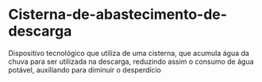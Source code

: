 # Cisterna-de-abastecimento-de-descarga
Dispositivo tecnológico que utiliza de uma cisterna, que acumula água da chuva para ser utilizada na descarga, reduzindo assim o consumo de água potável, auxiliando para diminuir o desperdício
